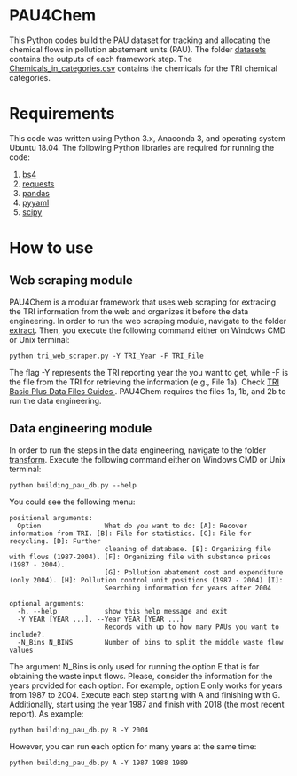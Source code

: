 # PAU4Chem

This Python codes build the PAU dataset for tracking and allocating the chemical flows in pollution abatement units (PAU). The folder [datasets](https://github.com/jodhernandezbe/PAU4Chem/tree/master/transform/datasets) contains the outputs of each framework step. The [Chemicals_in_categories.csv](https://github.com/jodhernandezbe/PAU4Chem/blob/master/transform/chemicals/Chemicals_in_categories.csv) contains the chemicals for the TRI chemical categories.

# Requirements

This code was written using Python 3.x, Anaconda 3, and operating system Ubuntu 18.04. The following Python libraries are required for running the code:

1. [bs4](https://anaconda.org/conda-forge/bs4)
2. [requests](https://anaconda.org/anaconda/requests)
3. [pandas](https://anaconda.org/anaconda/pandas)
4. [pyyaml](https://anaconda.org/anaconda/pyyaml/)
5. [scipy](https://anaconda.org/conda-forge/scipy)

# How to use

## Web scraping module

PAU4Chem is a modular framework that uses web scraping for extracing the TRI information from the web and organizes it before the data engineering.
In order to run the web scraping module, navigate to the folder [extract](https://github.com/jodhernandezbe/PAU4Chem/tree/master/extract). Then, you execute the following command either on Windows CMD or Unix terminal:

```
python tri_web_scraper.py -Y TRI_Year -F TRI_File
```

The flag -Y represents the TRI reporting year the you want to get, while -F is the file from the TRI for retrieving the information (e.g., File 1a). Check [TRI Basic Plus Data Files Guides
](https://www.epa.gov/toxics-release-inventory-tri-program/tri-basic-plus-data-files-guides). PAU4Chem requires the files 1a, 1b, and 2b to run the data engineering.

## Data engineering module

In order to run the steps in the data engineering, navigate to the folder [transform](https://github.com/jodhernandezbe/PAU4Chem/tree/master/transform). Execute the following command either on Windows CMD or Unix terminal:

```
python building_pau_db.py --help
```
You could see the following menu:

```
positional arguments:
  Option                What do you want to do: [A]: Recover information from TRI. [B]: File for statistics. [C]: File for recycling. [D]: Further
                        cleaning of database. [E]: Organizing file with flows (1987-2004). [F]: Organizing file with substance prices (1987 - 2004).
                        [G]: Pollution abatement cost and expenditure (only 2004). [H]: Pollution control unit positions (1987 - 2004) [I]:
                        Searching information for years after 2004

optional arguments:
  -h, --help            show this help message and exit
  -Y YEAR [YEAR ...], --Year YEAR [YEAR ...]
                        Records with up to how many PAUs you want to include?.
  -N_Bins N_BINS        Number of bins to split the middle waste flow values
```

The argument N_Bins is only used for running the option E that is for obtaining the waste input flows. Please, consider the information for the years provided for each option. For example, option E only works for years from 1987 to 2004. Execute each step starting with A and finishing with G. Additionally, start using the year 1987 and finish with 2018 (the most recent report). As example:

```
python building_pau_db.py B -Y 2004
```

However, you can run each option for many years at the same time:

```
python building_pau_db.py A -Y 1987 1988 1989
```
